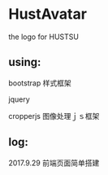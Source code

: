 # HustAvatar

the logo for HUSTSU

## using: 



bootstrap 样式框架

jquery

cropperjs    图像处理ｊｓ框架





## log:



2017.9.29 前端页面简单搭建

